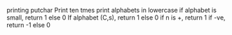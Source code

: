 printing putchar
Print ten tmes
print alphabets in lowercase
if alphabet is small, return 1 else 0
If alphabet (C,s), return 1 else 0
if n is +, return 1 if -ve, return -1 else 0
